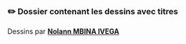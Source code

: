 ### ✏️ Dossier contenant les dessins avec titres  

Dessins par [**Nolann MBINA IVEGA**](https://www.instagram.com/chizunokichichi/)